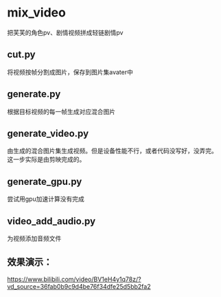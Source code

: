 # mix_video
把芙芙的角色pv、剧情视频拼成轻链剧情pv

## cut.py
将视频按帧分割成图片，保存到图片集avater中

## generate.py
根据目标视频的每一帧生成对应混合图片

## generate_video.py
由生成的混合图片集生成视频。但是设备性能不行，或者代码没写好，没弄完。
这一步实际是由剪映完成的。

## generate_gpu.py
尝试用gpu加速计算没有完成

## video_add_audio.py
为视频添加音频文件

## 效果演示：
https://www.bilibili.com/video/BV1eH4y1q78z/?vd_source=36fab0b9c9d4be76f34dfe25d5bb2fa2
